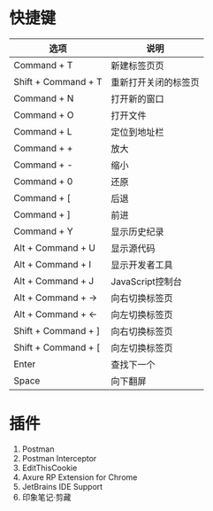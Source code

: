 # 快捷键
|选项 | 说明 |
|--- |--- |
|Command + T | 新建标签页页 |
|Shift + Command + T | 重新打开关闭的标签页 |
|Command + N | 打开新的窗口 |
|Command + O | 打开文件 |
|Command + L | 定位到地址栏 |
|Command + + | 放大 |
|Command + - | 缩小 |
|Command + 0 | 还原 |
|Command + [ | 后退 |
|Command + ] | 前进 |
|Command + Y | 显示历史纪录 |
|Alt + Command + U | 显示源代码 |
|Alt + Command + I | 显示开发者工具 |
|Alt + Command + J | JavaScript控制台 |
|Alt + Command + → | 向右切换标签页 |
|Alt + Command + ← | 向左切换标签页 | 
|Shift + Command + ] | 向右切换标签页 |
|Shift + Command + [ | 向左切换标签页 | 
|Enter | 查找下一个 |
|Space | 向下翻屏 |


# 插件
1. Postman
2. Postman Interceptor
3. EditThisCookie
4. Axure RP Extension for Chrome
5. JetBrains IDE Support
6. 印象笔记·剪藏